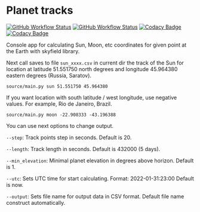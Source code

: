 # Planet tracks
[![GitHub Workflow Status](https://img.shields.io/github/workflow/status/vb64/planet_tracks/pep257?label=Pep257&style=plastic)](https://github.com/vb64/planet_tracks/actions?query=workflow%3A%22pep257%22)
[![GitHub Workflow Status](https://img.shields.io/github/workflow/status/vb64/planet_tracks/tests?label=Python%203.7-3.10&style=plastic)](https://github.com/vb64/planet_tracks/actions?query=workflow%3A%22tests%22)
[![Codacy Badge](https://app.codacy.com/project/badge/Grade/3829500c25364fd6ba18ed025d0f1be5)](https://www.codacy.com/gh/vb64/planet_tracks/dashboard?utm_source=github.com&amp;utm_medium=referral&amp;utm_content=vb64/planet_tracks&amp;utm_campaign=Badge_Grade)
[![Codacy Badge](https://app.codacy.com/project/badge/Coverage/3829500c25364fd6ba18ed025d0f1be5)](https://www.codacy.com/gh/vb64/planet_tracks/dashboard?utm_source=github.com&utm_medium=referral&utm_content=vb64/planet_tracks&utm_campaign=Badge_Coverage)

Console app for calculating Sun, Moon, etc coordinates for given point at the Earth with skyfield library.

Next call saves to file `sun_xxxx.csv` in current dir the track of the Sun for location at latitude 51.551750 north degrees and longitude 45.964380 eastern degrees (Russia, Saratov).

```
source/main.py sun 51.551750 45.964380
```

If you want location with south latitude / west longitude, use negative values. For example, Rio de Janeiro, Brazil.

```
source/main.py moon -22.908333 -43.196388
```

You can use next options to change output.

`--step`: Track points step in seconds. Default is 20.

`--length`: Track length in seconds. Default is 432000 (5 days).

`--min_elevation`: Minimal planet elevation in degrees above horizon. Default is 1.

`--utc`: Sets UTC time for start calculating. Format: 2022-01-31:23:00 Default is now.

`--output`: Sets file name for output data in CSV format. Default file name construct automatically.
